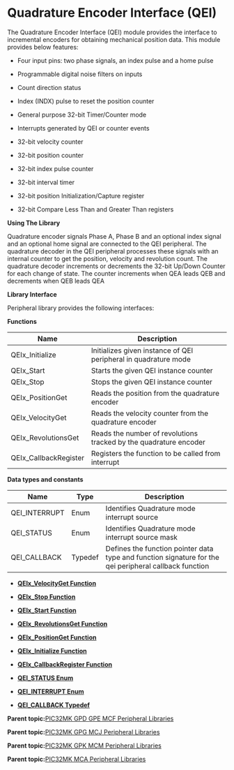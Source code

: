 # Quadrature Encoder Interface \(QEI\)

The Quadrature Encoder Interface \(QEI\) module provides the interface to incremental encoders for obtaining mechanical position data. This module provides below features:

-   Four input pins: two phase signals, an index pulse and a home pulse

-   Programmable digital noise filters on inputs

-   Count direction status

-   Index \(INDX\) pulse to reset the position counter

-   General purpose 32-bit Timer/Counter mode

-   Interrupts generated by QEI or counter events

-   32-bit velocity counter

-   32-bit position counter

-   32-bit index pulse counter

-   32-bit interval timer

-   32-bit position Initialization/Capture register

-   32-bit Compare Less Than and Greater Than registers


**Using The Library**

Quadrature encoder signals Phase A, Phase B and an optional index signal and an optional home signal are connected to the QEI peripheral. The quadrature decoder in the QEI peripheral processes these signals with an internal counter to get the position, velocity and revolution count. The quadrature decoder increments or decrements the 32-bit Up/Down Counter for each change of state. The counter increments when QEA leads QEB and decrements when QEB leads QEA

**Library Interface**

Peripheral library provides the following interfaces:

**Functions**

|Name|Description|
|----|-----------|
|QEIx\_Initialize|Initializes given instance of QEI peripheral in quadrature mode|
|QEIx\_Start|Starts the given QEI instance counter|
|QEIx\_Stop|Stops the given QEI instance counter|
|QEIx\_PositionGet|Reads the position from the quadrature encoder|
|QEIx\_VelocityGet|Reads the velocity counter from the quadrature encoder|
|QEIx\_RevolutionsGet|Reads the number of revolutions tracked by the quadrature encoder|
|QEIx\_CallbackRegister|Registers the function to be called from interrupt|

**Data types and constants**

|Name|Type|Description|
|----|----|-----------|
|QEI\_INTERRUPT|Enum|Identifies Quadrature mode interrupt source|
|QEI\_STATUS|Enum|Identifies Quadrature mode interrupt source mask|
|QEI\_CALLBACK|Typedef|Defines the function pointer data type and function signature for the qei peripheral callback function|

-   **[QEIx\_VelocityGet Function](GUID-EA449157-349B-4D8A-9FCC-709951D566E8.md)**  

-   **[QEIx\_Stop Function](GUID-F30C9F10-AC8B-4434-8548-DD55BA625D4D.md)**  

-   **[QEIx\_Start Function](GUID-856192ED-D4FD-4952-8DD2-0AB9F781C64D.md)**  

-   **[QEIx\_RevolutionsGet Function](GUID-FB6CF212-B1DB-4E1B-84FD-B60B959E4C00.md)**  

-   **[QEIx\_PositionGet Function](GUID-B1261681-00FC-4438-80B5-94F27A7C9F26.md)**  

-   **[QEIx\_Initialize Function](GUID-1617EA04-D0B1-4CA9-961E-2602A1935D97.md)**  

-   **[QEIx\_CallbackRegister Function](GUID-02BDAF13-CE65-4D40-AAE7-C0AF690AB346.md)**  

-   **[QEI\_STATUS Enum](GUID-DD50F7CB-34FA-4D41-99A0-29ECFB3650D0.md)**  

-   **[QEI\_INTERRUPT Enum](GUID-278A40B6-3E60-436A-A0CF-145792ADF0B0.md)**  

-   **[QEI\_CALLBACK Typedef](GUID-2F3DDC4C-6730-4304-AC78-360613CCB9FC.md)**  


**Parent topic:**[PIC32MK GPD GPE MCF Peripheral Libraries](GUID-A63F4C14-72E7-44D7-9C70-A48BBD41B583.md)

**Parent topic:**[PIC32MK GPG MCJ Peripheral Libraries](GUID-A0350A48-03F7-4370-A6C5-612386A4ABAC.md)

**Parent topic:**[PIC32MK GPK MCM Peripheral Libraries](GUID-801B9DE7-4616-4E38-BF86-C82B78A4F430.md)

**Parent topic:**[PIC32MK MCA Peripheral Libraries](GUID-E11C5899-DD12-4B78-8076-8A415C20F144.md)

